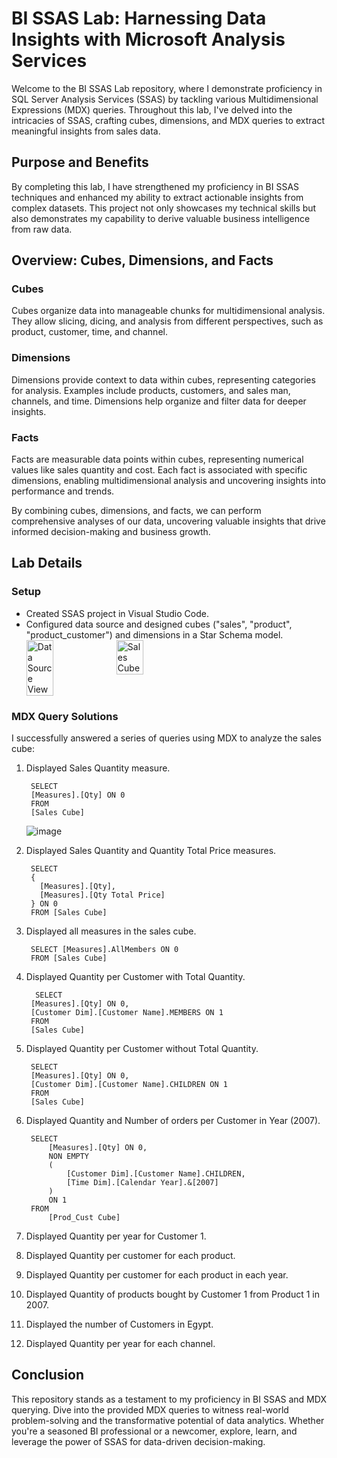 # BI SSAS Lab: Harnessing Data Insights with Microsoft Analysis Services

Welcome to the BI SSAS Lab repository, where I demonstrate proficiency in SQL Server Analysis Services (SSAS) by tackling various Multidimensional Expressions (MDX) queries. Throughout this lab, I've delved into the intricacies of SSAS, crafting cubes, dimensions, and MDX queries to extract meaningful insights from sales data.

## Purpose and Benefits
By completing this lab, I have strengthened my proficiency in BI SSAS techniques and enhanced my ability to extract actionable insights from complex datasets. This project not only showcases my technical skills but also demonstrates my capability to derive valuable business intelligence from raw data. 

## Overview: Cubes, Dimensions, and Facts

### Cubes
Cubes organize data into manageable chunks for multidimensional analysis. They allow slicing, dicing, and analysis from different perspectives, such as product, customer, time, and channel.

### Dimensions
Dimensions provide context to data within cubes, representing categories for analysis. Examples include products, customers, and sales man, channels, and time. Dimensions help organize and filter data for deeper insights.

### Facts
Facts are measurable data points within cubes, representing numerical values like sales quantity and cost. Each fact is associated with specific dimensions, enabling multidimensional analysis and uncovering insights into performance and trends.

By combining cubes, dimensions, and facts, we can perform comprehensive analyses of our data, uncovering valuable insights that drive informed decision-making and business growth.

## Lab Details

### Setup
- Created SSAS project in Visual Studio Code.
- Configured data source and designed cubes ("sales", "product", "product_customer")  and dimensions in a Star Schema model.
  <div style="display:flex;">
    <img src="https://github.com/sarax0/SSAS-MDX-Sales-Data/assets/122404545/e90f3832-5203-435b-ad8a-51186cf44c95" alt="Data Source View" style="height:30%;">
    <img src="https://github.com/sarax0/SSAS-MDX-Sales-Data/assets/122404545/bd727ace-231e-4467-bb00-6f2692402cd3" alt="Sales Cube" style="height:30%;">
  </div>

### MDX Query Solutions
I successfully answered a series of queries using MDX to analyze the sales cube:

1. Displayed Sales Quantity measure.
   ```
    SELECT 
    [Measures].[Qty] ON 0
    FROM 
    [Sales Cube]
   ```
   ![image](https://github.com/sarax0/SSAS-MDX-Sales-Data/assets/122404545/dd1ec760-3685-4a79-b9d0-3bde95a18ab5)
   
2. Displayed Sales Quantity and Quantity Total Price measures.
   ```
    SELECT 
    {
      [Measures].[Qty],
      [Measures].[Qty Total Price]
    } ON 0
    FROM [Sales Cube]
   ```   
3. Displayed all measures in the sales cube.
   ```
    SELECT [Measures].AllMembers ON 0
    FROM [Sales Cube]
   ```
4. Displayed Quantity per Customer with Total Quantity.
   ```
     SELECT 
    [Measures].[Qty] ON 0,
    [Customer Dim].[Customer Name].MEMBERS ON 1
    FROM 
    [Sales Cube]
   ```

5. Displayed Quantity per Customer without Total Quantity.
   ```
    SELECT 
    [Measures].[Qty] ON 0,
    [Customer Dim].[Customer Name].CHILDREN ON 1
    FROM 
    [Sales Cube]
   ```
6. Displayed Quantity and Number of orders per Customer in Year (2007).
   ```
    SELECT
    	[Measures].[Qty] ON 0,
    	NON EMPTY
    	(
    		[Customer Dim].[Customer Name].CHILDREN,
    		[Time Dim].[Calendar Year].&[2007]
    	)
    	ON 1
    FROM 
    	[Prod_Cust Cube]
   ```
7. Displayed Quantity per year for Customer 1.
8. Displayed Quantity per customer for each product.
9. Displayed Quantity per customer for each product in each year.
10. Displayed Quantity of products bought by Customer 1 from Product 1 in 2007.
11. Displayed the number of Customers in Egypt.
12. Displayed Quantity per year for each channel.


## Conclusion

This repository stands as a testament to my proficiency in BI SSAS and MDX querying. Dive into the provided MDX queries to witness real-world problem-solving and the transformative potential of data analytics. Whether you're a seasoned BI professional or a newcomer, explore, learn, and leverage the power of SSAS for data-driven decision-making.

